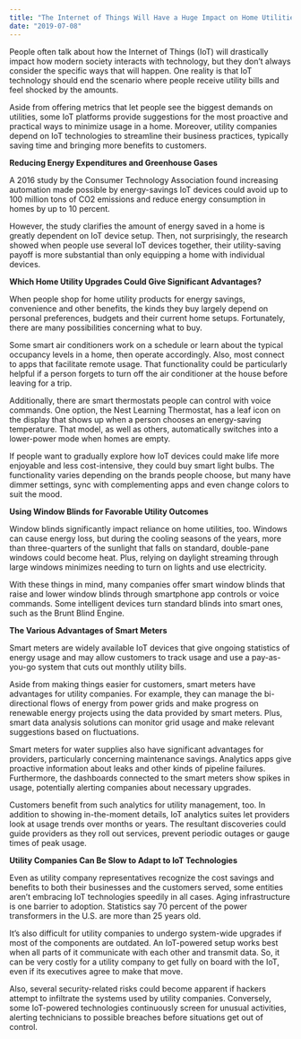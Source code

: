 ```yaml
---
title: "The Internet of Things Will Have a Huge Impact on Home Utilities"
date: "2019-07-08"
---
```


People often talk about how the Internet of Things (IoT) will drastically impact how modern society interacts with technology, but they don’t always consider the specific ways that will happen. One reality is that IoT technology should end the scenario where people receive utility bills and feel shocked by the amounts.

Aside from offering metrics that let people see the biggest demands on utilities, some IoT platforms provide suggestions for the most proactive and practical ways to minimize usage in a home. Moreover, utility companies depend on IoT technologies to streamline their business practices, typically saving time and bringing more benefits to customers.

<b>Reducing Energy Expenditures and Greenhouse Gases</b>

A 2016 study by the Consumer Technology Association found increasing automation made possible by energy-savings IoT devices could avoid up to 100 million tons of CO2 emissions and reduce energy consumption in homes by up to 10 percent.

However, the study clarifies the amount of energy saved in a home is greatly dependent on IoT device setup. Then, not surprisingly, the research showed when people use several IoT devices together, their utility-saving payoff is more substantial than only equipping a home with individual devices.

<b>Which Home Utility Upgrades Could Give Significant Advantages?</b>

When people shop for home utility products for energy savings, convenience and other benefits, the kinds they buy largely depend on personal preferences, budgets and their current home setups. Fortunately, there are many possibilities concerning what to buy.

Some smart air conditioners work on a schedule or learn about the typical occupancy levels in a home, then operate accordingly. Also, most connect to apps that facilitate remote usage. That functionality could be particularly helpful if a person forgets to turn off the air conditioner at the house before leaving for a trip.

Additionally, there are smart thermostats people can control with voice commands. One option, the Nest Learning Thermostat, has a leaf icon on the display that shows up when a person chooses an energy-saving temperature. That model, as well as others, automatically switches into a lower-power mode when homes are empty.

If people want to gradually explore how IoT devices could make life more enjoyable and less cost-intensive, they could buy smart light bulbs. The functionality varies depending on the brands people choose, but many have dimmer settings, sync with complementing apps and even change colors to suit the mood.

<b>Using Window Blinds for Favorable Utility Outcomes</b>

Window blinds significantly impact reliance on home utilities, too. Windows can cause energy loss, but during the cooling seasons of the years, more than three-quarters of the sunlight that falls on standard, double-pane windows could become heat. Plus, relying on daylight streaming through large windows minimizes needing to turn on lights and use electricity.

With these things in mind, many companies offer smart window blinds that raise and lower window blinds through smartphone app controls or voice commands. Some intelligent devices turn standard blinds into smart ones, such as the Brunt Blind Engine.

<b>The Various Advantages of Smart Meters</b>

Smart meters are widely available IoT devices that give ongoing statistics of energy usage and may allow customers to track usage and use a pay-as-you-go system that cuts out monthly utility bills.

Aside from making things easier for customers, smart meters have advantages for utility companies. For example, they can manage the bi-directional flows of energy from power grids and make progress on renewable energy projects using the data provided by smart meters. Plus, smart data analysis solutions can monitor grid usage and make relevant suggestions based on fluctuations.

Smart meters for water supplies also have significant advantages for providers, particularly concerning maintenance savings. Analytics apps give proactive information about leaks and other kinds of pipeline failures. Furthermore, the dashboards connected to the smart meters show spikes in usage, potentially alerting companies about necessary upgrades.

Customers benefit from such analytics for utility management, too. In addition to showing in-the-moment details, IoT analytics suites let providers look at usage trends over months or years. The resultant discoveries could guide providers as they roll out services, prevent periodic outages or gauge times of peak usage.

<b>Utility Companies Can Be Slow to Adapt to IoT Technologies</b>

Even as utility company representatives recognize the cost savings and benefits to both their businesses and the customers served, some entities aren’t embracing IoT technologies speedily in all cases. Aging infrastructure is one barrier to adoption. Statistics say 70 percent of the power transformers in the U.S. are more than 25 years old.

It’s also difficult for utility companies to undergo system-wide upgrades if most of the components are outdated. An IoT-powered setup works best when all parts of it communicate with each other and transmit data. So, it can be very costly for a utility company to get fully on board with the IoT, even if its executives agree to make that move.

Also, several security-related risks could become apparent if hackers attempt to infiltrate the systems used by utility companies. Conversely, some IoT-powered technologies continuously screen for unusual activities, alerting technicians to possible breaches before situations get out of control.
